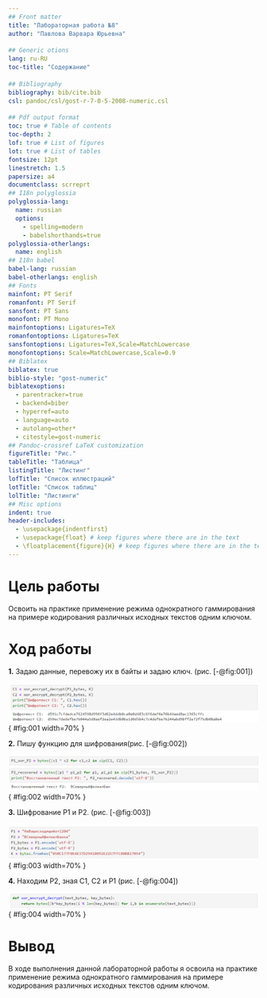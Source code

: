 ```yaml
---
## Front matter
title: "Лабораторная работа №8"
author: "Павлова Варвара Юрьевна"

## Generic otions
lang: ru-RU
toc-title: "Содержание"

## Bibliography
bibliography: bib/cite.bib
csl: pandoc/csl/gost-r-7-0-5-2008-numeric.csl

## Pdf output format
toc: true # Table of contents
toc-depth: 2
lof: true # List of figures
lot: true # List of tables
fontsize: 12pt
linestretch: 1.5
papersize: a4
documentclass: scrreprt
## I18n polyglossia
polyglossia-lang:
  name: russian
  options:
	- spelling=modern
	- babelshorthands=true
polyglossia-otherlangs:
  name: english
## I18n babel
babel-lang: russian
babel-otherlangs: english
## Fonts
mainfont: PT Serif
romanfont: PT Serif
sansfont: PT Sans
monofont: PT Mono
mainfontoptions: Ligatures=TeX
romanfontoptions: Ligatures=TeX
sansfontoptions: Ligatures=TeX,Scale=MatchLowercase
monofontoptions: Scale=MatchLowercase,Scale=0.9
## Biblatex
biblatex: true
biblio-style: "gost-numeric"
biblatexoptions:
  - parentracker=true
  - backend=biber
  - hyperref=auto
  - language=auto
  - autolang=other*
  - citestyle=gost-numeric
## Pandoc-crossref LaTeX customization
figureTitle: "Рис."
tableTitle: "Таблица"
listingTitle: "Листинг"
lofTitle: "Список иллюстраций"
lotTitle: "Список таблиц"
lolTitle: "Листинги"
## Misc options
indent: true
header-includes:
  - \usepackage{indentfirst}
  - \usepackage{float} # keep figures where there are in the text
  - \floatplacement{figure}{H} # keep figures where there are in the text
---
```


# Цель работы

Освоить на практике применение режима однократного гаммирования на примере кодирования различных исходных текстов одним ключом.

# Ход работы

**1.** Задаю данные, перевожу их в байты и задаю ключ. (рис. [-@fig:001])

![данные](image/1.png){ #fig:001 width=70% }

**2.** Пишу функцию для шифрования(рис. [-@fig:002])

![функция](image/2.png){ #fig:002 width=70% }

**3.** Шифрование P1 и P2. (рис. [-@fig:003])

![шифрование](image/3.png){ #fig:003 width=70% }

**4.** Находим P2, зная C1, C2 и P1 (рис. [-@fig:004])

![P2](image/4.png){ #fig:004 width=70% }

# Вывод

В ходе выполнения данной лабораторной работы я освоила на практике применение режима однократного гаммирования на примере кодирования различных исходных текстов одним ключом.